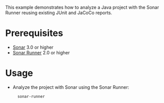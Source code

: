 This example demonstrates how to analyze a Java project with the Sonar Runner reusing existing JUnit and JaCoCo reports.

Prerequisites
=============
* [Sonar](http://www.sonarsource.org/downloads/) 3.0 or higher
* [Sonar Runner](http://docs.codehaus.org/display/SONAR/Installing+and+Configuring+Sonar+Runner) 2.0 or higher

Usage
=====
* Analyze the project with Sonar using the Sonar Runner:

        sonar-runner

